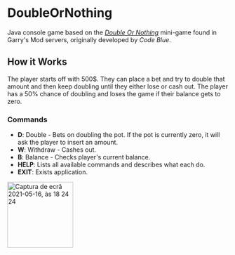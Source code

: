 # DoubleOrNothing

Java console game based on the [*Double Or Nothing*](https://steamcommunity.com/sharedfiles/filedetails/?id=1174019751) mini-game found in Garry's Mod servers, originally developed by *Code Blue*.

## How it Works
The player starts off with 500$.
They can place a bet and try to double that amount and then keep doubling until they either lose or cash out.
The player has a 50% chance of doubling and loses the game if their balance gets to zero.

### Commands
- **D**: Double - Bets on doubling the pot. If the pot is currently zero, it will ask the player to insert an amount.
- **W**: Withdraw - Cashes out.
- **B**: Balance - Checks player's current balance.
- **HELP**: Lists all available commands and describes what each do.
- **EXIT**: Exists application.

<img width="150" alt="Captura de ecrã 2021-05-16, às 18 24 24" src="https://user-images.githubusercontent.com/24763517/118406434-00c05b80-b674-11eb-99c1-152242d625d3.png">

